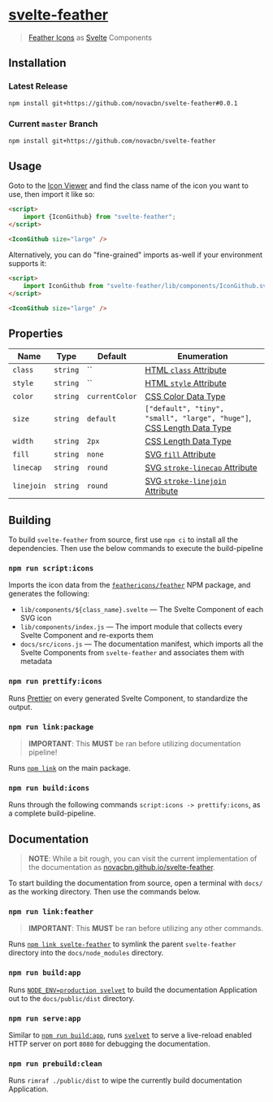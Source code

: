 # [svelte-feather](https://novacbn.github.io/svelte-feather)

> [Feather Icons](https://feathericons.com) as [Svelte](https://svelte.dev) Components

## Installation

### Latest Release

```sh
npm install git+https://github.com/novacbn/svelte-feather#0.0.1
```

### Current `master` Branch

```sh
npm install git+https://github.com/novacbn/svelte-feather
```

## Usage

Goto to the [Icon Viewer](https://novacbn.github.io/svelte-feather) and find the class name of the icon you want to use, then import it like so:

```html
<script>
    import {IconGithub} from "svelte-feather";
</script>

<IconGithub size="large" />
```

Alternatively, you can do "fine-grained" imports as-well if your environment supports it:

```html
<script>
    import IconGithub from "svelte-feather/lib/components/IconGithub.svelte";
</script>

<IconGithub size="large" />
```

## Properties

| Name       | Type     | Default                                                                                                  | Enumeration                                                                                                                      |
| ---------- | -------- | -------------------------------------------------------------------------------------------------------- | -------------------------------------------------------------------------------------------------------------------------------- |
| `class`    | `string` | `` | [HTML `class` Attribute](https://developer.mozilla.org/en-US/docs/Web/HTML/Global_attributes/class) |
| `style`    | `string` | `` | [HTML `style` Attribute](https://developer.mozilla.org/en-US/docs/Web/HTML/Global_attributes/style) |
| `color`    | `string` | `currentColor`                                                                                           | [CSS Color Data Type](https://developer.mozilla.org/en-US/docs/Web/CSS/color_value)                                              |
| `size`     | `string` | `default`                                                                                                | `["default", "tiny", "small", "large", "huge"]`, [CSS Length Data Type](https://developer.mozilla.org/en-US/docs/Web/CSS/length) |
| `width`    | `string` | `2px`                                                                                                    | [CSS Length Data Type](https://developer.mozilla.org/en-US/docs/Web/CSS/length)                                                  |
| `fill`     | `string` | `none`                                                                                                   | [SVG `fill` Attribute](https://developer.mozilla.org/en-US/docs/Web/SVG/Attribute/fill)                                          |
| `linecap`  | `string` | `round`                                                                                                  | [SVG `stroke-linecap` Attribute](https://developer.mozilla.org/en-US/docs/Web/SVG/Attribute/stroke-linecap)                      |
| `linejoin` | `string` | `round`                                                                                                  | [SVG `stroke-linejoin` Attribute](https://developer.mozilla.org/en-US/docs/Web/SVG/Attribute/stroke-linejoin)                    |

## Building

To build `svelte-feather` from source, first use `npm ci` to install all the dependencies. Then use the below commands to execute the build-pipeline

### `npm run script:icons`

Imports the icon data from the [`feathericons/feather`](https://github.com/feathericons/feather) NPM package, and generates the following:

-   `lib/components/${class_name}.svelte` — The Svelte Component of each SVG icon
-   `lib/components/index.js` — The import module that collects every Svelte Component and re-exports them
-   `docs/src/icons.js` — The documentation manifest, which imports all the Svelte Components from `svelte-feather` and associates them with metadata

### `npm run prettify:icons`

Runs [Prettier](https://prettier.io) on every generated Svelte Component, to standardize the output.

### `npm run link:package`

> **IMPORTANT**: This **MUST** be ran before utilizing documentation pipeline!

Runs [`npm link`](https://docs.npmjs.com/cli/link.html) on the main package.

### `npm run build:icons`

Runs through the following commands `script:icons -> prettify:icons`, as a complete build-pipeline.

## Documentation

> **NOTE**: While a bit rough, you can visit the current implementation of the documentation as [novacbn.github.io/svelte-feather](https://novacbn.github.io/svelte-feather).

To start building the documentation from source, open a terminal with `docs/` as the working directory. Then use the commands below.

### `npm run link:feather`

> **IMPORTANT**: This **MUST** be ran before utilizing any other commands.

Runs [`npm link svelte-feather`](https://docs.npmjs.com/cli/link.html) to symlink the parent `svelte-feather` directory into the `docs/node_modules` directory.

### `npm run build:app`

Runs [`NODE_ENV=production svelvet`](https://github.com/jakedeichert/svelvet) to build the documentation Application out to the `docs/public/dist` directory.

### `npm run serve:app`

Similar to [`npm run build:app`](#npm-run-build-app), runs [`svelvet`](https://github.com/jakedeichert/svelvet) to serve a live-reload enabled HTTP server on port `8080` for debugging the documentation.

### `npm run prebuild:clean`

Runs `rimraf ./public/dist` to wipe the currently build documentation Application.
